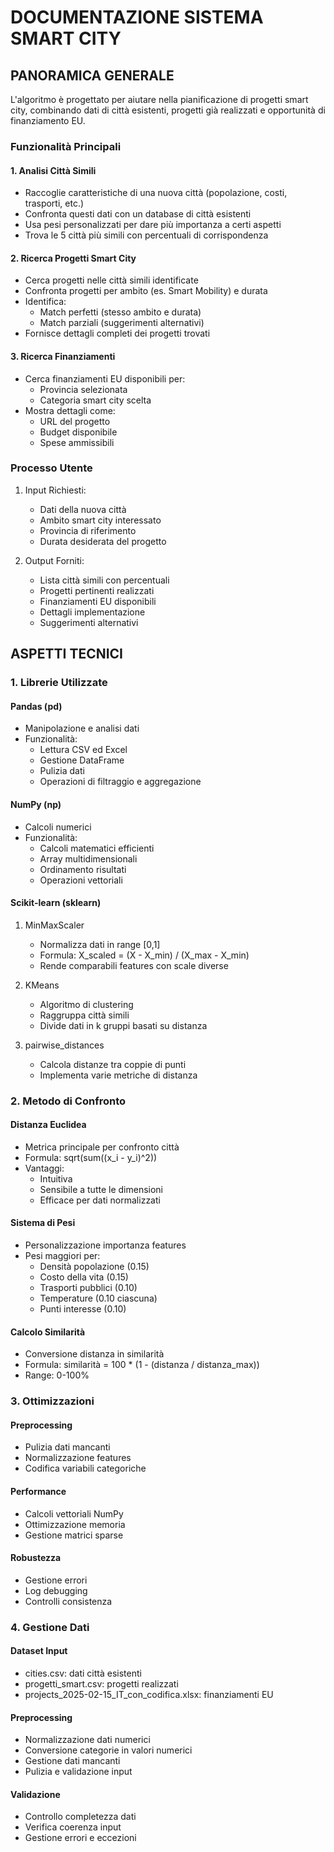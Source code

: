 # DOCUMENTAZIONE SISTEMA SMART CITY

## PANORAMICA GENERALE
L'algoritmo è progettato per aiutare nella pianificazione di progetti smart city, combinando dati di città esistenti, progetti già realizzati e opportunità di finanziamento EU.

### Funzionalità Principali

#### 1. Analisi Città Simili
- Raccoglie caratteristiche di una nuova città (popolazione, costi, trasporti, etc.)
- Confronta questi dati con un database di città esistenti
- Usa pesi personalizzati per dare più importanza a certi aspetti
- Trova le 5 città più simili con percentuali di corrispondenza

#### 2. Ricerca Progetti Smart City
- Cerca progetti nelle città simili identificate
- Confronta progetti per ambito (es. Smart Mobility) e durata
- Identifica:
  * Match perfetti (stesso ambito e durata)
  * Match parziali (suggerimenti alternativi)
- Fornisce dettagli completi dei progetti trovati

#### 3. Ricerca Finanziamenti
- Cerca finanziamenti EU disponibili per:
  * Provincia selezionata
  * Categoria smart city scelta
- Mostra dettagli come:
  * URL del progetto
  * Budget disponibile
  * Spese ammissibili

### Processo Utente
1. Input Richiesti:
   - Dati della nuova città
   - Ambito smart city interessato
   - Provincia di riferimento
   - Durata desiderata del progetto

2. Output Forniti:
   - Lista città simili con percentuali
   - Progetti pertinenti realizzati
   - Finanziamenti EU disponibili
   - Dettagli implementazione
   - Suggerimenti alternativi

## ASPETTI TECNICI

### 1. Librerie Utilizzate

#### Pandas (pd)
- Manipolazione e analisi dati
- Funzionalità:
  * Lettura CSV ed Excel
  * Gestione DataFrame
  * Pulizia dati
  * Operazioni di filtraggio e aggregazione

#### NumPy (np)
- Calcoli numerici
- Funzionalità:
  * Calcoli matematici efficienti
  * Array multidimensionali
  * Ordinamento risultati
  * Operazioni vettoriali

#### Scikit-learn (sklearn)
1. MinMaxScaler
   - Normalizza dati in range [0,1]
   - Formula: X_scaled = (X - X_min) / (X_max - X_min)
   - Rende comparabili features con scale diverse

2. KMeans
   - Algoritmo di clustering
   - Raggruppa città simili
   - Divide dati in k gruppi basati su distanza

3. pairwise_distances
   - Calcola distanze tra coppie di punti
   - Implementa varie metriche di distanza

### 2. Metodo di Confronto

#### Distanza Euclidea
- Metrica principale per confronto città
- Formula: sqrt(sum((x_i - y_i)^2))
- Vantaggi:
  * Intuitiva
  * Sensibile a tutte le dimensioni
  * Efficace per dati normalizzati

#### Sistema di Pesi
- Personalizzazione importanza features
- Pesi maggiori per:
  * Densità popolazione (0.15)
  * Costo della vita (0.15)
  * Trasporti pubblici (0.10)
  * Temperature (0.10 ciascuna)
  * Punti interesse (0.10)

#### Calcolo Similarità
- Conversione distanza in similarità
- Formula: similarità = 100 * (1 - (distanza / distanza_max))
- Range: 0-100%

### 3. Ottimizzazioni

#### Preprocessing
- Pulizia dati mancanti
- Normalizzazione features
- Codifica variabili categoriche

#### Performance
- Calcoli vettoriali NumPy
- Ottimizzazione memoria
- Gestione matrici sparse

#### Robustezza
- Gestione errori
- Log debugging
- Controlli consistenza

### 4. Gestione Dati

#### Dataset Input
- cities.csv: dati città esistenti
- progetti_smart.csv: progetti realizzati
- projects_2025-02-15_IT_con_codifica.xlsx: finanziamenti EU

#### Preprocessing
- Normalizzazione dati numerici
- Conversione categorie in valori numerici
- Gestione dati mancanti
- Pulizia e validazione input

#### Validazione
- Controllo completezza dati
- Verifica coerenza input
- Gestione errori e eccezioni

